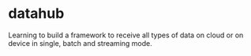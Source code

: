 # datahub
Learning to build a framework to receive all types of data on cloud or on device in single, batch and streaming mode.
